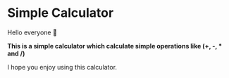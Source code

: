 # Simple Calculator  
  
Hello everyone :wave:

**This is a simple calculator which calculate simple operations like (+, -, * and /)**  

I hope you enjoy using this calculator.